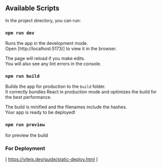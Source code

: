 ## Available Scripts

In the project directory, you can run:

### `npm run dev`

Runs the app in the development mode.\
Open [http://localhost:5173/] to view it in the browser.

The page will reload if you make edits.\
You will also see any lint errors in the console.

### `npm run build`

Builds the app for production to the `build` folder.\
It correctly bundles React in production mode and optimizes the build for the best performance.

The build is minified and the filenames include the hashes.\
Your app is ready to be deployed!

### `npm run preview`

for preview the build


### For Deployment

[ https://vitejs.dev/guide/static-deploy.html ]
